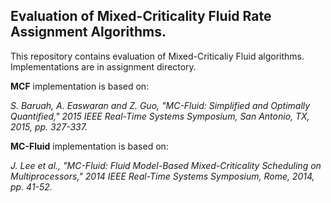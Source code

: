 ## Evaluation of Mixed-Criticality Fluid Rate Assignment Algorithms.

This repository contains evaluation of Mixed-Criticaliy Fluid algorithms. Implementations are in assignment directory.

**MCF** implementation is based on: 

*S. Baruah, A. Easwaran and Z. Guo, "MC-Fluid: Simplified and Optimally Quantified," 2015 IEEE Real-Time Systems Symposium, San Antonio, TX, 2015, pp. 327-337.*

**MC-Fluid** implementation is based on:

*J. Lee et al., "MC-Fluid: Fluid Model-Based Mixed-Criticality Scheduling on Multiprocessors," 2014 IEEE Real-Time Systems Symposium, Rome, 2014, pp. 41-52.*
